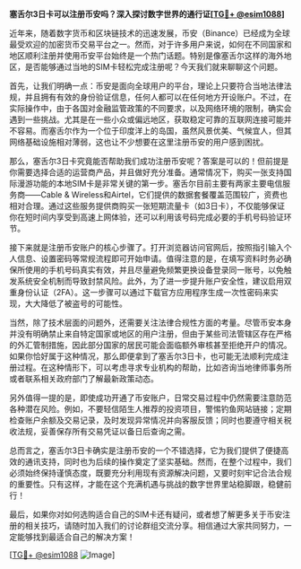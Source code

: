 **塞舌尔3日卡可以注册币安吗？深入探讨数字世界的通行证[[TG💪+ @esim1088](https://t.me/s/esim1088)]**

近年来，随着数字货币和区块链技术的迅速发展，币安（Binance）已经成为全球最受欢迎的加密货币交易平台之一。然而，对于许多用户来说，如何在不同国家和地区顺利注册并使用币安平台始终是一个热门话题。特别是像塞舌尔这样的海外地区，是否能够通过当地的SIM卡轻松完成注册呢？今天我们就来聊聊这个问题。

首先，让我们明确一点：币安是面向全球用户的平台，理论上只要符合当地法律法规，并且拥有有效的身份验证信息，任何人都可以在任何地方开设账户。不过，在实际操作中，由于各国对金融监管政策的不同要求，以及网络环境的限制，确实会遇到一些挑战。尤其是在一些小众或偏远地区，获取稳定可靠的互联网连接可能并不容易。而塞舌尔作为一个位于印度洋上的岛国，虽然风景优美、气候宜人，但其网络基础设施相对薄弱，这也让不少想要在这里注册币安的用户感到困扰。

那么，塞舌尔3日卡究竟能否帮助我们成功注册币安呢？答案是可以的！但前提是你需要选择合适的运营商产品，并且做好充分准备。通常情况下，购买一张支持国际漫游功能的本地SIM卡是非常关键的第一步。塞舌尔目前主要有两家主要电信服务商——Cable & Wireless和Airtel，它们提供的数据套餐覆盖范围较广，资费也相对合理。通过这些服务提供商购买一张短期流量卡（如3日卡），不仅能够保证你在短时间内享受到高速上网体验，还可以利用该号码完成必要的手机号码验证环节。

接下来就是注册币安账户的核心步骤了。打开浏览器访问官网后，按照指引输入个人信息、设置密码等常规流程即可开始申请。值得注意的是，在填写资料时务必确保所使用的手机号码真实有效，并且尽量避免频繁更换设备登录同一账号，以免触发系统安全机制而导致封禁风险。此外，为了进一步提升账户安全性，建议启用双重身份认证（2FA）。这一步骤可以通过下载官方应用程序生成一次性密码来实现，大大降低了被盗号的可能性。

当然，除了技术层面的问题外，还需要关注法律合规性方面的考量。尽管币安本身并没有明确禁止来自特定国家或地区的用户注册，但由于某些司法管辖区存在严格的外汇管制措施，因此部分国家的居民可能会面临额外审核甚至拒绝开户的情况。如果你恰好属于这种情况，那么即便拿到了塞舌尔3日卡，也可能无法顺利完成注册过程。在这种情形下，可以考虑寻求专业机构的帮助，比如咨询当地律师事务所或者联系相关政府部门了解最新政策动态。

另外值得一提的是，即使成功开通了币安账户，日常交易过程中仍然需要注意防范各种潜在风险。例如，不要轻信陌生人推荐的投资项目，警惕钓鱼网站链接；定期检查账户余额及交易记录，及时发现异常情况并向客服反馈；同时也要遵守相关税收法规，妥善保存所有交易凭证以备日后查询之需。

总而言之，塞舌尔3日卡确实是注册币安的一个不错选择，它为我们提供了便捷高效的通讯支持，同时也为后续的操作奠定了坚实基础。然而，在整个过程中，我们必须始终保持谨慎态度，既要充分利用现有资源解决问题，又要时刻牢记合法合规的重要性。只有这样，才能在这个充满机遇与挑战的数字世界里站稳脚跟，稳健前行！

最后，如果你对如何选购适合自己的SIM卡还有疑问，或者想了解更多关于币安注册的相关技巧，请随时加入我们的讨论群组交流分享。相信通过大家共同努力，一定能够找到最适合自己的解决方案！

[[TG💪+ @esim1088](https://t.me/s/esim1088) ![Image](https://i.postimg.cc/4NQfJmqS/Snipaste-2025-05-13-00-14-12.png)]